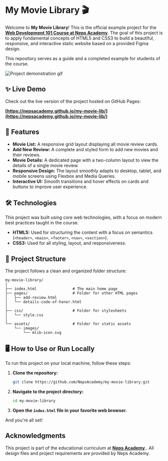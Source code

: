 # My Movie Library 🎬

Welcome to **My Movie Library**\! This is the official example project for the [**Web Development 101 Course at Neps Academy**](https://neps.academy/br/course/principios-basicos-do-desenvolvimento-web). The goal of this project is to apply fundamental concepts of HTML5 and CSS3 to build a beautiful, responsive, and interactive static website based on a provided Figma design.

This repository serves as a guide and a completed example for students of the course.

![Project demonstration gif](/assets/course_gifs/project_demonstration.gif)

## ✨ Live Demo

Check out the live version of the project hosted on GitHub Pages:

**[https://nepsacademy.github.io/my-movie-lib/](https://nepsacademy.github.io/my-movie-lib/)**

## 🚀 Features

- **Movie List:** A responsive grid layout displaying all movie review cards.
- **Add New Review:** A complete and styled form to add new movies and their reviews.
- **Movie Details:** A dedicated page with a two-column layout to view the details of a single movie review.
- **Responsive Design:** The layout smoothly adapts to desktop, tablet, and mobile screens using Flexbox and Media Queries.
- **Interactive UI:** Smooth transitions and hover effects on cards and buttons to improve user experience.

## 🛠️ Technologies

This project was built using core web technologies, with a focus on modern best practices taught in the course.

- **HTML5:** Used for structuring the content with a focus on semantics (`<header>`, `<main>`, `<footer>`, `<nav>`, `<section>`).
- **CSS3:** Used for all styling, layout, and responsiveness.

## 📁 Project Structure

The project follows a clean and organized folder structure:

```
my-movie-library/
│
├── index.html                # The main home page
├── pages/                    # Folder for other HTML pages
│   ├── add-review.html
│   └── details-code-of-honor.html
│
├── css/                      # Folder for stylesheets
│   └── style.css
│
└── assets/                   # Folder for static assets
    └── images/
        └── mlib-icon.svg
```

## 🖥️ How to Use or Run Locally

To run this project on your local machine, follow these steps:

1.  **Clone the repository:**
    ```sh
    git clone https://github.com/NepsAcademy/my-movie-library.git
    ```
2.  **Navigate to the project directory:**
    ```sh
    cd my-movie-library
    ```
3.  **Open the `index.html` file in your favorite web browser.**

And you're all set!

## Acknowledgments

This project is part of the educational curriculum at **[Neps Academy](https://neps.academy)**.. All design files and project requirements are provided by Neps Academy.
